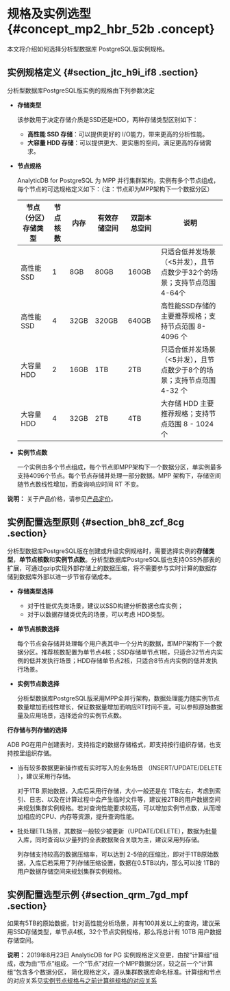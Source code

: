# 规格及实例选型 {#concept_mp2_hbr_52b .concept}

本文将介绍如何选择分析型数据库 PostgreSQL版实例规格。

## 实例规格定义 {#section_jtc_h9i_if8 .section}

分析型数据库PostgreSQL版实例的规格由下列参数决定

-   **存储类型** 

    该参数用于决定存储介质是SSD还是HDD，两种存储类型区别如下：

    -   **高性能 SSD 存储**：可以提供更好的 I/O能力，带来更高的分析性能。
    -   **大容量 HDD 存储**：可以提供更大、更实惠的空间，满足更高的存储需求。
-   **节点规格** 

    AnalyticDB for PostgreSQL 为 MPP 并行集群架构，实例有多个节点组成，每个节点的可选规格定义如下：（注：节点即为MPP架构下一个数据分区）

    |节点（分区）存储类型|节点核数|内存|有效存储空间|双副本总空间|说明|
    |----------|----|--|------|------|--|
    |高性能 SSD|1|8GB|80GB|160GB|只适合低并发场景（<5并发），且节点数少于32个的场景；支持节点范围4-64个|
    |高性能 SSD|4|32GB|320GB|640GB|高性能SSD存储的主要推荐规格；支持节点范围 8-4096 个|
    |大容量 HDD|2|16GB|1TB|2TB|只适合低并发场景（<5并发），且节点数少于8个的场景；支持节点范围 4-32 个|
    |大容量 HDD|4|32GB|2TB|4TB|大存储 HDD 主要推荐规格；支持节点范围 8 - 1024个|

-   **实例节点数** 

    一个实例由多个节点组成，每个节点即MPP架构下一个数据分区，单实例最多支持4096个节点。每个节点存储并处理一部分数据。MPP 架构下，存储空间随节点数线性增加，而查询响应时间 RT 不变。


**说明：** 关于产品价格，请参见[产品定价](../../../../intl.zh-CN/产品定价/产品定价.md#)。

## 实例配置选型原则 {#section_bh8_zcf_8cg .section}

分析型数据库PostgreSQL版在创建或升级实例规格时，需要选择实例的**存储类型**，**单节点核数**和**实例节点数**。分析型数据库PostgreSQL版也支持OSS外部表的扩展，可通过gzip实现外部存储上的数据压缩，将不需要参与实时计算的数据存储到数据库外部以进一步节省存储成本。

-   **存储类型选择** 
    -   对于性能优先类场景，建议以SSD构建分析数据仓库实例；
    -   对于以数据存储类优先的场景，可以考虑 HDD类型。
-   **单节点核数选择** 

    每个节点会存储并处理每个用户表其中一个分片的数据，即MPP架构下一个数据分区。推荐核数配置为单节点4核；SSD存储单节点1核，只适合32节点内实例的低并发执行场景；HDD存储单节点2核，只适合8节点内实例的低并发执行场景。

-   **实例节点数选择** 

    分析型数据库PostgreSQL版采用MPP全并行架构，数据处理能力随实例节点数量增加而线性增长，保证数据量增加而响应RT时间不变。可以参照原始数据量及应用场景，选择适合的实例节点数。


**行存储与列存储的选择**

ADB PG在用户创建表时，支持指定的数据存储格式，即支持按行组织存储，也支持按里组织存储。

-   当有较多数据更新操作或有实时写入的业务场景 （INSERT/UPDATE/DELETE ），建议采用行存储。

    对于1TB 原始数据，入库后采用行存储，大小一般还是在 1TB左右，考虑到索引、日志、以及在计算过程中会产生临时文件等，建议按2TB的用户数据空间来规划集群实例规格。若对查询性能要求较高，可以增加实例节点数，从而增加相应的CPU、内存等资源，提升查询性能。

-   批处理ETL场景，其数据一般较少被更新（UPDATE/DELETE），数据为批量入库，同时查询以少量列的全表数据聚合关联为主，建议采用列存储。

    列存储支持较高的数据压缩率，可以达到 2-5倍的压缩比，即对于1TB原始数据，入库后若采用了列存储压缩设置，数据在0.5TB以内，那么可以按 1TB的用户数据存储空间来规划集群实例规格。


## 实例配置选型示例 {#section_qrm_7gd_mpf .section}

如果有5TB的原始数据，针对高性能分析场景，并有100并发以上的查询，建议采用SSD存储类型，单节点4核，32个节点实例规格，那么将总计有 10TB 用户数据存储空间。

**说明：** 2019年8月23日 AnalyticDB for PG 实例规格定义变更，由按“计算组”组成，改为由“节点”组成。一个“节点”对应一个MPP数据分区，较之前一个“计算组”包含多个数据分区， 简化规格定义，遵从集群数据库命名标准。计算组和节点的对应关系见[实例节点规格与之前计算组规格的对应关系](../DNgpdb1830546/ZH-CN_TP_1487775_V1.dita#concept_1877783)

